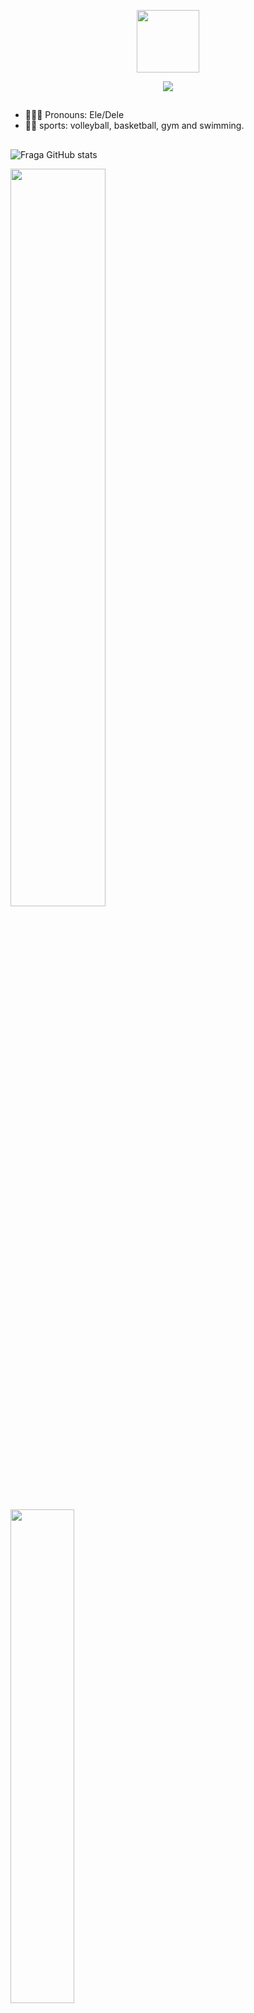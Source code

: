 <p align="center" ><img  src = "https://github.com/7oSkaaa/7oSkaaa/blob/main/Images/about_me.gif?raw=true" width = 100px></p>

<p align="center">
  <a href="https://github.com/DenverCoder1/readme-typing-svg"><img src="https://readme-typing-svg.herokuapp.com?font=Time+New+Roman&color=FFFFFF&size=25&center=true&vCenter=true&width=600&height=100&lines=Ola!+Me+chamo+charlison;Sejam+bem+vindos+ao+meu+perfil!"></a>
</p>

##

* 👨🏻‍💻 Pronouns: Ele/Dele
* 🏋🏼 sports: volleyball, basketball, gym and swimming.
##
![Fraga GitHub stats](https://github-readme-stats.vercel.app/api?username=Charlisonsantos&show_icons=true&theme=dark&count_private=true)


<div>
<img width=55% align="" src="https://github-readme-streak-stats.herokuapp.com?user=Charlisonsantos&theme=dark&mode=weekly" />
<img width=45% align="" src="https://github-readme-stats-git-main-rafaelalexandrino.vercel.app/api/top-langs/?username=Charlisonsantos&show_icons=true&theme=dark&layout=compact" /> 
</div>

<h2>Studying Languages:</h2>

![CSS](https://icongr.am/devicon/css3-original.svg?size=50&color=000000)
![Html](https://icongr.am/devicon/html5-original.svg?size=50&color=000000)
![Phyton](https://icongr.am/devicon/python-original.svg?size=50&color=currentColor)
![Java](https://icongr.am/devicon/java-original.svg?size=50&color=currentColor)
![JavaScript](https://icongr.am/devicon/javascript-original.svg?size=50&color=000000)
##

<h3 align="center">Means of Contact:</h3>
<p align="center">
<a href="https://instagram.com/charli_181_" target="_blank"><img src="https://img.shields.io/badge/-Instagram-%23E4405F?style=for-the-badge&logo=instagram&logoColor=white" target="_blank" /a>
<a href = "mailto:francisco.charlison09@aluno.ifce.edu.br"><img src="https://img.shields.io/badge/-Gmail-%23333?style=for-the-badge&logo=gmail&logoColor=white" target="_blank" /a>
</p>


<img width=100% src="https://capsule-render.vercel.app/api?type=waving&color=33dbff&height=120&section=footer"/>
